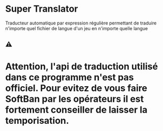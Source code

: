 # Super Translator
Traducteur automatique par expression régulière permettant de traduire n'importe quel fichier de langue d'un jeu en n'importe quelle langue

## ⚠ 
# Attention, l'api de traduction utilisé dans ce programme n'est pas officiel. Pour evitez de vous faire SoftBan par les opérateurs il est fortement conseiller de laisser la temporisation.
